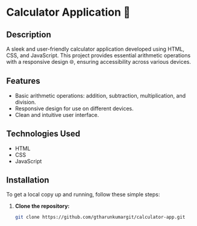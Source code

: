 # Calculator Application 🔢

## Description
A sleek and user-friendly calculator application developed using HTML, CSS, and JavaScript. This project provides essential arithmetic operations with a responsive design 🌐, ensuring accessibility across various devices.

## Features
- Basic arithmetic operations: addition, subtraction, multiplication, and division.
- Responsive design for use on different devices.
- Clean and intuitive user interface.

## Technologies Used
- HTML
- CSS
- JavaScript

## Installation
To get a local copy up and running, follow these simple steps:

1. **Clone the repository:**
   ```sh
   git clone https://github.com/gtharunkumargit/calculator-app.git
